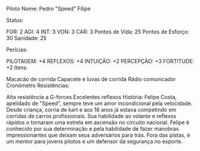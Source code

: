 Piloto
Nome: Pedro "Speed" Filipe

Status:

FOR: 2
AGI: 4
INT: 3
VON: 3
CAR: 3
Pontos de Vida: 25 Pontos de Esforço: 30 Sanidade: 25

Perícias:

PILOTAGEM: +4
REFLEXOS: +4
INTUIÇÃO: +2
PERCEPÇÃO: +3
FORTITUDE: +2
Itens:

Macacão de corrida
Capacete e luvas de corrida
Rádio comunicador
Cronômetro
Resistências:

Alta resistência a G-forces
Excelentes reflexos
História: Felipe Costa, apelidado de "Speed", sempre teve um amor incondicional pela velocidade. Desde criança, corria de kart e aos 18 anos já estava competindo em corridas de carros profissionais. Sua habilidade ao volante e reflexos rápidos o tornaram uma estrela em ascensão no circuito nacional. Felipe é conhecido por sua determinação e pela habilidade de fazer manobras impressionantes que deixam seus adversários para trás. Fora das pistas, é um mentor para jovens pilotos e um defensor da segurança no esporte.

